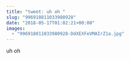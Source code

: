 ```yaml
---
title: "tweet: uh oh "
slug: "996918811033980928"
date: "2018-05-17T01:02:21+00:00"
images:
  - "996918811033980928-DdXEXFeVMAIrZ1a.jpg"
---
```

uh oh 